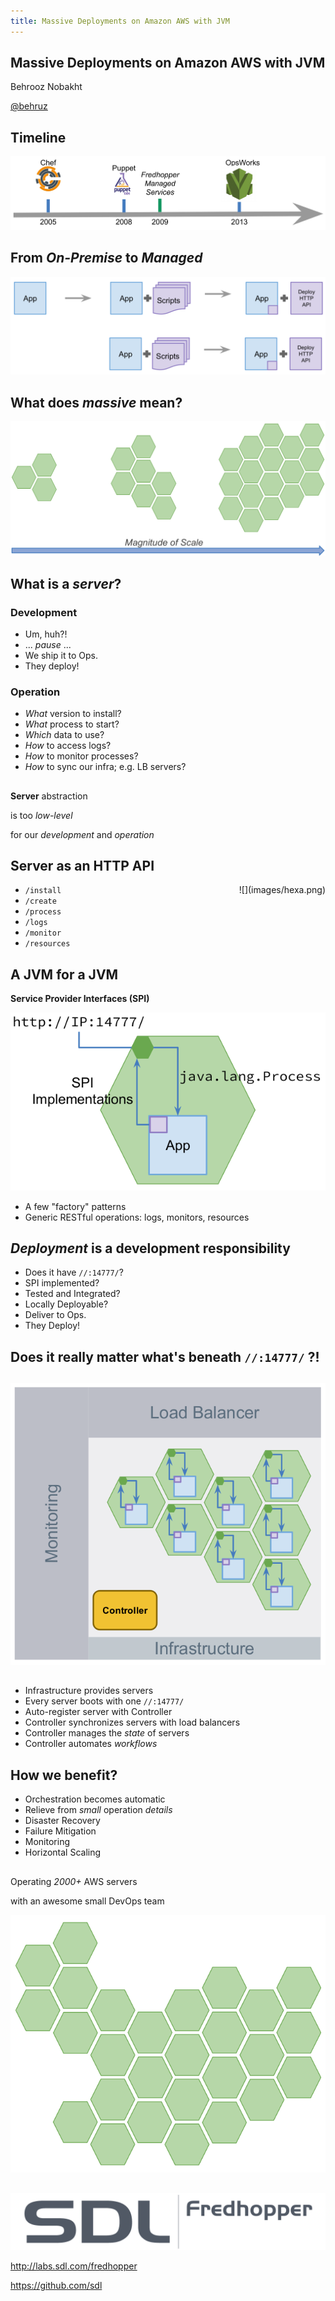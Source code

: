 ```yaml
---
title: Massive Deployments on Amazon AWS with JVM
---
```


## Massive Deployments on Amazon AWS with JVM

Behrooz Nobakht

[\@behruz](https://twitter.com/behruz)

## Timeline

![](images/timeline.png)

## From *On-Premise* to *Managed*

![](images/deployment-method.png)

## What does *massive* mean?

![](images/massive-scale.png)

## What is a *server*?

### Development

* Um, huh?!
* ... *pause* ...
* We ship it to Ops.
* They deploy!

### Operation

* *What* version to install?
* *What* process to start?
* *Which* data to use?
* *How* to access logs?
* *How* to monitor processes?
* *How* to sync our infra; e.g. LB servers?

## 

**Server** abstraction 

is too *low-level* 

for our *development* and *operation*

## Server as an HTTP API

<div style="float:right;">
![](images/hexa.png)
</div>

* `/install`
* `/create`
* `/process`
* `/logs`
* `/monitor`
* `/resources`

## A JVM for a JVM
**Service Provider Interfaces (SPI)**

![](images/server.png)

* A few "factory" patterns
* Generic RESTful operations: logs, monitors, resources

## *Deployment* is a development responsibility

* Does it have `//:14777/`?
* SPI implemented?
* Tested and Integrated?
* Locally Deployable?
* Deliver to Ops.
* They Deploy!

## Does it really matter what's beneath `//:14777/` ?!

##

![](images/arch.png)

## 

* Infrastructure provides servers
* Every server boots with one `//:14777/`
* Auto-register server with Controller
* Controller synchronizes servers with load balancers
* Controller manages the *state* of servers
* Controller automates *workflows*

## How we benefit?

* Orchestration becomes automatic
* Relieve from *small* operation *details*
* Disaster Recovery
* Failure Mitigation
* Monitoring
* Horizontal Scaling

##

Operating *2000+* AWS servers

with an awesome small DevOps team

![](images/massive.png)

## 

![](images/sdl_fredhopper_logo.png)

<http://labs.sdl.com/fredhopper>

<https://github.com/sdl>
